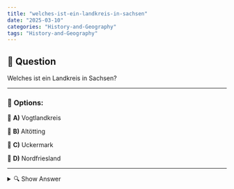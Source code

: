 ```yaml
---
title: "welches-ist-ein-landkreis-in-sachsen"
date: "2025-03-10"
categories: "History-and-Geography"
tags: "History-and-Geography"
---
```


## 📌 **Question**

Welches ist ein Landkreis in Sachsen?



---

### 📝 **Options:**

🔘 **A)** Vogtlandkreis

🔘 **B)** Altötting

🔘 **C)** Uckermark

🔘 **D)** Nordfriesland

---

<details>
  <summary>🔍 Show Answer</summary>

  <p>
💡  <b>Correct Answer:</b>  a
  </p>
  <p>
    📖<b>Explanation:</b>
    Sachsen (Saxony) ist eines der 16 Bundesländer Deutschlands, gelegen im Osten des Landes. Es ist bekannt für seine reiche Kulturgeschichte, Industrie und landschaftliche Vielfalt. Das Bundesland ist in mehrere Landkreise (Landkreise) unterteilt, die für regionale Verwaltung und Dienstleistungen zuständig sind. Beispiele für Landkreise in Sachsen sind der Vogtlandkreis und der Landkreis Mittelsachsen. Andere der aufgeführten Optionen wie Altötting, Uckermark und Nordfriesland gehören jedoch zu anderen Bundesländern Deutschlands. Die Frage prüft das Wissen über die administrative Gliederung Deutschlands.
  </p>
</details>
